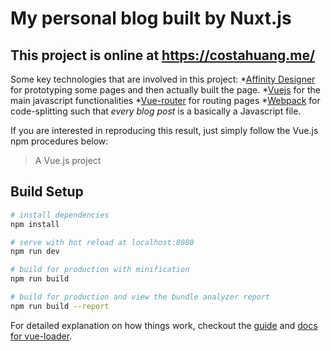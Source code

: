 # My personal blog built by Nuxt.js

## This project is online at https://costahuang.me/

Some key technologies that are involved in this project:
 *[Affinity Designer](https://affinity.serif.com/en-us/designer/) for prototyping some pages and then actually built the page. 
 *[Vuejs](https://vuejs.org/) for the main javascript functionalities
 *[Vue-router](https://router.vuejs.org/en/) for routing pages
 *[Webpack](https://webpack.js.org/) for code-splitting such that *every blog post* is a basically a Javascript file. 

 If you are interested in reproducing this result, just simply follow the Vue.js npm procedures below:

> A Vue.js project

## Build Setup

``` bash
# install dependencies
npm install

# serve with hot reload at localhost:8080
npm run dev

# build for production with minification
npm run build

# build for production and view the bundle analyzer report
npm run build --report
```

For detailed explanation on how things work, checkout the [guide](http://vuejs-templates.github.io/webpack/) and [docs for vue-loader](http://vuejs.github.io/vue-loader).
